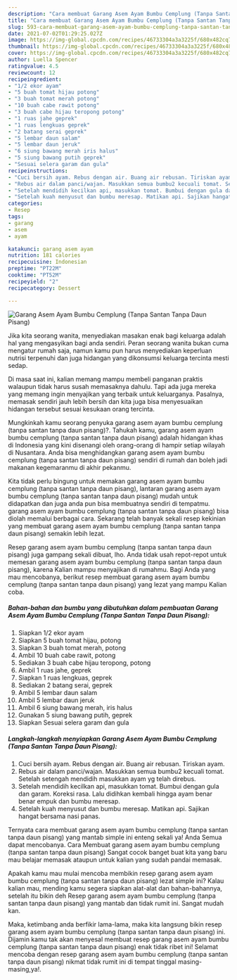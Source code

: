 ```yaml
---
description: "Cara membuat Garang Asem Ayam Bumbu Cemplung (Tanpa Santan Tanpa Daun Pisang) yang enak Untuk Jualan"
title: "Cara membuat Garang Asem Ayam Bumbu Cemplung (Tanpa Santan Tanpa Daun Pisang) yang enak Untuk Jualan"
slug: 593-cara-membuat-garang-asem-ayam-bumbu-cemplung-tanpa-santan-tanpa-daun-pisang-yang-enak-untuk-jualan
date: 2021-07-02T01:29:25.027Z
image: https://img-global.cpcdn.com/recipes/46733304a3a3225f/680x482cq70/garang-asem-ayam-bumbu-cemplung-tanpa-santan-tanpa-daun-pisang-foto-resep-utama.jpg
thumbnail: https://img-global.cpcdn.com/recipes/46733304a3a3225f/680x482cq70/garang-asem-ayam-bumbu-cemplung-tanpa-santan-tanpa-daun-pisang-foto-resep-utama.jpg
cover: https://img-global.cpcdn.com/recipes/46733304a3a3225f/680x482cq70/garang-asem-ayam-bumbu-cemplung-tanpa-santan-tanpa-daun-pisang-foto-resep-utama.jpg
author: Luella Spencer
ratingvalue: 4.5
reviewcount: 12
recipeingredient:
- "1/2 ekor ayam"
- "5 buah tomat hijau potong"
- "3 buah tomat merah potong"
- "10 buah cabe rawit potong"
- "3 buah cabe hijau teropong potong"
- "1 ruas jahe geprek"
- "1 ruas lengkuas geprek"
- "2 batang serai geprek"
- "5 lembar daun salam"
- "5 lembar daun jeruk"
- "6 siung bawang merah iris halus"
- "5 siung bawang putih geprek"
- "Sesuai selera garam dan gula"
recipeinstructions:
- "Cuci bersih ayam. Rebus dengan air. Buang air rebusan. Tiriskan ayam."
- "Rebus air dalam panci/wajan. Masukkan semua bumbu2 kecuali tomat. Setelah setengah mendidih masukkan ayam yg telah direbus."
- "Setelah mendidih kecilkan api, masukkan tomat. Bumbui dengan gula dan garam. Koreksi rasa. Lalu didihkan kembali hingga ayam benar benar empuk dan bumbu meresap."
- "Setelah kuah menyusut dan bumbu meresap. Matikan api. Sajikan hangat bersama nasi panas."
categories:
- Resep
tags:
- garang
- asem
- ayam

katakunci: garang asem ayam 
nutrition: 181 calories
recipecuisine: Indonesian
preptime: "PT22M"
cooktime: "PT52M"
recipeyield: "2"
recipecategory: Dessert

---
```



![Garang Asem Ayam Bumbu Cemplung (Tanpa Santan Tanpa Daun Pisang)](https://img-global.cpcdn.com/recipes/46733304a3a3225f/680x482cq70/garang-asem-ayam-bumbu-cemplung-tanpa-santan-tanpa-daun-pisang-foto-resep-utama.jpg)

Jika kita seorang wanita, menyediakan masakan enak bagi keluarga adalah hal yang mengasyikan bagi anda sendiri. Peran seorang  wanita bukan cuma mengatur rumah saja, namun kamu pun harus menyediakan keperluan nutrisi terpenuhi dan juga hidangan yang dikonsumsi keluarga tercinta mesti sedap.

Di masa  saat ini, kalian memang mampu membeli panganan praktis walaupun tidak harus susah memasaknya dahulu. Tapi ada juga mereka yang memang ingin menyajikan yang terbaik untuk keluarganya. Pasalnya, memasak sendiri jauh lebih bersih dan kita juga bisa menyesuaikan hidangan tersebut sesuai kesukaan orang tercinta. 



Mungkinkah kamu seorang penyuka garang asem ayam bumbu cemplung (tanpa santan tanpa daun pisang)?. Tahukah kamu, garang asem ayam bumbu cemplung (tanpa santan tanpa daun pisang) adalah hidangan khas di Indonesia yang kini disenangi oleh orang-orang di hampir setiap wilayah di Nusantara. Anda bisa menghidangkan garang asem ayam bumbu cemplung (tanpa santan tanpa daun pisang) sendiri di rumah dan boleh jadi makanan kegemaranmu di akhir pekanmu.

Kita tidak perlu bingung untuk memakan garang asem ayam bumbu cemplung (tanpa santan tanpa daun pisang), lantaran garang asem ayam bumbu cemplung (tanpa santan tanpa daun pisang) mudah untuk didapatkan dan juga anda pun bisa membuatnya sendiri di tempatmu. garang asem ayam bumbu cemplung (tanpa santan tanpa daun pisang) bisa diolah memalui berbagai cara. Sekarang telah banyak sekali resep kekinian yang membuat garang asem ayam bumbu cemplung (tanpa santan tanpa daun pisang) semakin lebih lezat.

Resep garang asem ayam bumbu cemplung (tanpa santan tanpa daun pisang) juga gampang sekali dibuat, lho. Anda tidak usah repot-repot untuk memesan garang asem ayam bumbu cemplung (tanpa santan tanpa daun pisang), karena Kalian mampu menyajikan di rumahmu. Bagi Anda yang mau mencobanya, berikut resep membuat garang asem ayam bumbu cemplung (tanpa santan tanpa daun pisang) yang lezat yang mampu Kalian coba.

<!--inarticleads1-->

##### Bahan-bahan dan bumbu yang dibutuhkan dalam pembuatan Garang Asem Ayam Bumbu Cemplung (Tanpa Santan Tanpa Daun Pisang):

1. Siapkan 1/2 ekor ayam
1. Siapkan 5 buah tomat hijau, potong
1. Siapkan 3 buah tomat merah, potong
1. Ambil 10 buah cabe rawit, potong
1. Sediakan 3 buah cabe hijau teropong, potong
1. Ambil 1 ruas jahe, geprek
1. Siapkan 1 ruas lengkuas, geprek
1. Sediakan 2 batang serai, geprek
1. Ambil 5 lembar daun salam
1. Ambil 5 lembar daun jeruk
1. Ambil 6 siung bawang merah, iris halus
1. Gunakan 5 siung bawang putih, geprek
1. Siapkan Sesuai selera garam dan gula




<!--inarticleads2-->

##### Langkah-langkah menyiapkan Garang Asem Ayam Bumbu Cemplung (Tanpa Santan Tanpa Daun Pisang):

1. Cuci bersih ayam. Rebus dengan air. Buang air rebusan. Tiriskan ayam.
1. Rebus air dalam panci/wajan. Masukkan semua bumbu2 kecuali tomat. Setelah setengah mendidih masukkan ayam yg telah direbus.
1. Setelah mendidih kecilkan api, masukkan tomat. Bumbui dengan gula dan garam. Koreksi rasa. Lalu didihkan kembali hingga ayam benar benar empuk dan bumbu meresap.
1. Setelah kuah menyusut dan bumbu meresap. Matikan api. Sajikan hangat bersama nasi panas.




Ternyata cara membuat garang asem ayam bumbu cemplung (tanpa santan tanpa daun pisang) yang mantab simple ini enteng sekali ya! Anda Semua dapat mencobanya. Cara Membuat garang asem ayam bumbu cemplung (tanpa santan tanpa daun pisang) Sangat cocok banget buat kita yang baru mau belajar memasak ataupun untuk kalian yang sudah pandai memasak.

Apakah kamu mau mulai mencoba membikin resep garang asem ayam bumbu cemplung (tanpa santan tanpa daun pisang) lezat simple ini? Kalau kalian mau, mending kamu segera siapkan alat-alat dan bahan-bahannya, setelah itu bikin deh Resep garang asem ayam bumbu cemplung (tanpa santan tanpa daun pisang) yang mantab dan tidak rumit ini. Sangat mudah kan. 

Maka, ketimbang anda berfikir lama-lama, maka kita langsung bikin resep garang asem ayam bumbu cemplung (tanpa santan tanpa daun pisang) ini. Dijamin kamu tak akan menyesal membuat resep garang asem ayam bumbu cemplung (tanpa santan tanpa daun pisang) enak tidak ribet ini! Selamat mencoba dengan resep garang asem ayam bumbu cemplung (tanpa santan tanpa daun pisang) nikmat tidak rumit ini di tempat tinggal masing-masing,ya!.


